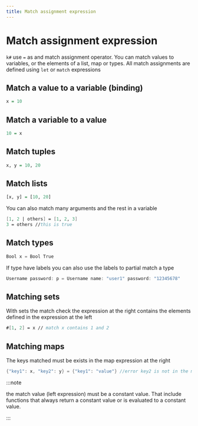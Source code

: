 ```yaml
---
title: Match assignment expression
---
```


# Match assignment expression

`k#` use `=` as and match assignment operator. You can match values to variables, or the elements of a list, map or types. All match assignments are defined using `let` or `match` expressions

## Match a value to a variable (binding)

```haskell
x = 10
```

## Match a variable to a value

```haskell
10 = x
```

## Match tuples

```haskell
x, y = 10, 20
```

## Match lists

```haskell
[x, y] = [10, 20]
```

You can also match many arguments and the rest in a variable

```fsharp
[1, 2 | others] = [1, 2, 3]
3 = others //this is true
```

## Match types

```kotlin
Bool x = Bool True
```

If type have labels you can also use the labels to partial match a type

```kotlin
Username password: p = Username name: "user1" password: "12345678"
```

## Matching sets

With sets the match check the expression at the right contains the elements defined in the expression at the left

```fsharp
#[1, 2] = x // match x contains 1 and 2
```

## Matching maps

The keys matched must be exists in the map expression at the right

```kotlin
{"key1": x, "key2": y} = {"key1": "value"} //error key2 is not in the map expression at the right
```

:::note 

the match value (left expression) must be a constant value. That include functions that always return a constant value or is evaluated to a constant value.

:::
